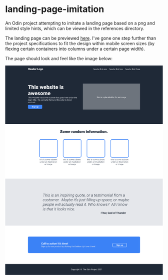 # landing-page-imitation

An Odin project attempting to imitate a landing page based on a png and limited style hints, which can be viewed in the references directory.

The landing page can be previewed [here](https://vwainman.github.io/landing-page-imitation/).
I've gone one step further than the project specifications to fit the design within mobile screen sizes (by flexing certain containers into columns under a certain page width).

The page should look and feel like the image below:

![landingpage](references/landing_page.png)
